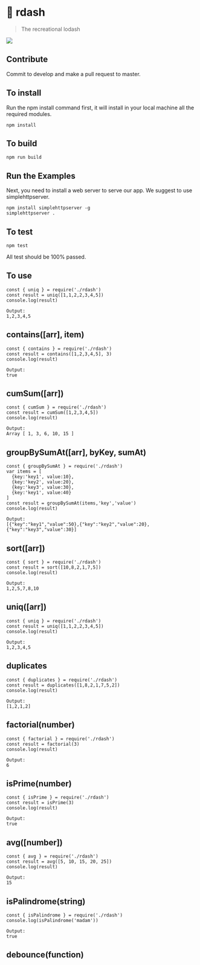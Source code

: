 # 👟 rdash
> The recreational lodash

 ![](https://github.com/tuxrace/rdash/workflows/rdash-ci/badge.svg)

## Contribute
Commit to develop and make a pull request to master.

## To install
Run the npm install command first, it will install in your local machine all the required modules.    

    npm install

## To build

    npm run build

## Run the Examples

Next, you need to install a web server to serve our app. We suggest to use simplehttpserver.    

    npm install simplehttpserver -g    
    simplehttpserver .

## To test

    npm test

All test should be 100% passed.    

## To use
    const { uniq } = require('./rdash')
    const result = uniq([1,1,2,2,3,4,5])
    console.log(result)

    Output:
    1,2,3,4,5

## contains([arr], item)
    const { contains } = require('./rdash')
    const result = contains([1,2,3,4,5], 3)
    console.log(result)

    Output:
    true

## cumSum([arr])
    const { cumSum } = require('./rdash')
    const result = cumSum([1,2,3,4,5])
    console.log(result)

    Output:
    Array [ 1, 3, 6, 10, 15 ]


## groupBySumAt([arr], byKey, sumAt)
    const { groupBySumAt } = require('./rdash')
    var items = [
      {key:'key1', value:10},
      {key:'key2', value:20},
      {key:'key3', value:30},
      {key:'key1', value:40}
    ]
    const result = groupBySumAt(items,'key','value')
    console.log(result)

    Output:
    [{"key":"key1","value":50},{"key":"key2","value":20},{"key":"key3","value":30}]

## sort([arr])
    const { sort } = require('./rdash')
    const result = sort([10,8,2,1,7,5])
    console.log(result)

    Output:
    1,2,5,7,8,10

## uniq([arr])
    const { uniq } = require('./rdash')
    const result = uniq([1,1,2,2,3,4,5])
    console.log(result)

    Output:
    1,2,3,4,5

## duplicates
    const { duplicates } = require('./rdash')
    const result = duplicates([1,8,2,1,7,5,2])
    console.log(result)

    Output:
    [1,2,1,2]

## factorial(number)
    const { factorial } = require('./rdash')
    const result = factorial(3)
    console.log(result)

    Output:
    6

## isPrime(number)
    const { isPrime } = require('./rdash')
    const result = isPrime(3)
    console.log(result)

    Output:
    true

## avg([number])
    const { avg } = require('./rdash')
    const result = avg([5, 10, 15, 20, 25])
    console.log(result)

    Output:
    15

## isPalindrome(string)
    const { isPalindrome } = require('./rdash')
    console.log(isPalindrome('madam'))

    Output:
    true

## debounce(function)
